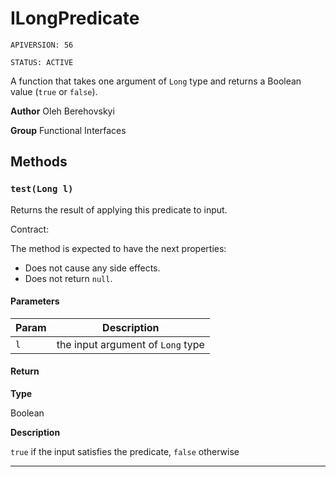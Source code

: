 # ILongPredicate

`APIVERSION: 56`

`STATUS: ACTIVE`

A function that takes one argument of `Long` type and returns a Boolean value (`true` or `false`).


**Author** Oleh Berehovskyi


**Group** Functional Interfaces

## Methods
### `test(Long l)`

Returns the result of applying this predicate to input. <p>Contract:</p> The method is expected to have the next properties: <ul>     <li>Does not cause any side effects.</li>     <li>Does not return `null`.</li> </ul>

#### Parameters
|Param|Description|
|---|---|
|`l`|the input argument of `Long` type|

#### Return

**Type**

Boolean

**Description**

`true` if the input satisfies the predicate, `false` otherwise

---
